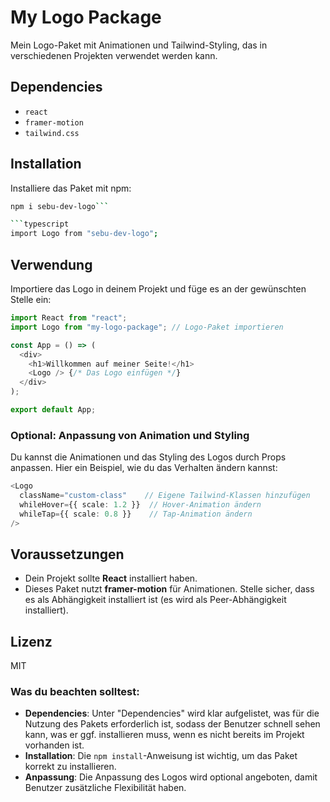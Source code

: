 # My Logo Package

Mein Logo-Paket mit Animationen und Tailwind-Styling, das in verschiedenen Projekten verwendet werden kann.

## Dependencies

- `react`
- `framer-motion`
- `tailwind.css`

## Installation

Installiere das Paket mit npm:

```bash
npm i sebu-dev-logo```

```typescript
import Logo from "sebu-dev-logo";
```

## Verwendung

Importiere das Logo in deinem Projekt und füge es an der gewünschten Stelle ein:

```typescript
import React from "react";
import Logo from "my-logo-package"; // Logo-Paket importieren

const App = () => (
  <div>
    <h1>Willkommen auf meiner Seite!</h1>
    <Logo /> {/* Das Logo einfügen */}
  </div>
);

export default App;
```

### Optional: Anpassung von Animation und Styling

Du kannst die Animationen und das Styling des Logos durch Props anpassen. Hier ein Beispiel, wie du das Verhalten ändern kannst:

```typescript
<Logo
  className="custom-class"    // Eigene Tailwind-Klassen hinzufügen
  whileHover={{ scale: 1.2 }}  // Hover-Animation ändern
  whileTap={{ scale: 0.8 }}    // Tap-Animation ändern
/>
```
## Voraussetzungen

- Dein Projekt sollte **React** installiert haben.
- Dieses Paket nutzt **framer-motion** für Animationen. Stelle sicher, dass es als Abhängigkeit installiert ist (es wird als Peer-Abhängigkeit installiert).

## Lizenz

MIT

### Was du beachten solltest:

- **Dependencies**: Unter "Dependencies" wird klar aufgelistet, was für die Nutzung des Pakets erforderlich ist, sodass der Benutzer schnell sehen kann, was er ggf. installieren muss, wenn es nicht bereits im Projekt vorhanden ist.
- **Installation**: Die `npm install`-Anweisung ist wichtig, um das Paket korrekt zu installieren.
- **Anpassung**: Die Anpassung des Logos wird optional angeboten, damit Benutzer zusätzliche Flexibilität haben.
```
